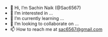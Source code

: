 - 👋 Hi, I’m Sachin Naik (@Sac6567)
- 👀 I’m interested in ...
- 🌱 I’m currently learning ...
- 💞️ I’m looking to collaborate on ...
- 📫 How to reach me at sac6567@gmail.com

<!---
Sac6567/Sac6567 is a ✨ special ✨ repository because its `README.md` (this file) appears on your GitHub profile.
You can click the Preview link to take a look at your changes.
--->
